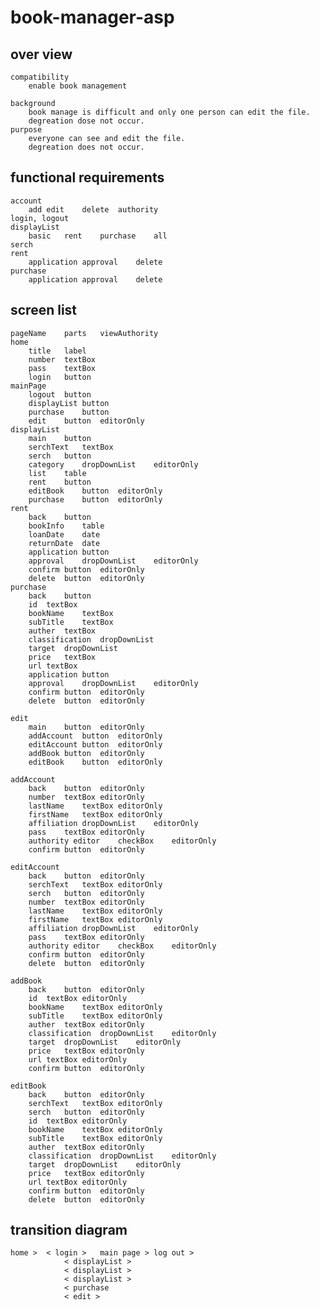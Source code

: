 # book-manager-asp						
## over view						
	compatibility					
		enable book management				
						
	background					
		book manage is difficult and only one person can edit the file.				
		degreation dose not occur.				
	purpose					
		everyone can see and edit the file.				
		degreation does not occur.				
						
## functional requirements						
	account					
		add	edit	delete	authority	
	login, logout					
	displayList					
		basic	rent	purchase	all	
	serch					
	rent					
		application	approval	delete		
	purchase					
		application	approval	delete		
						
## screen list						
	pageName	parts	viewAuthority			
	home					
		title	label			
		number	textBox			
		pass	textBox			
		login	button			
	mainPage					
		logout	button			
		displayList	button			
		purchase	button			
		edit	button	editorOnly		
	displayList					
		main	button			
		serchText	textBox			
		serch	button			
		category	dropDownList	editorOnly		
		list	table			
		rent	button			
		editBook	button	editorOnly		
		purchase	button	editorOnly		
	rent					
		back	button			
		bookInfo	table			
		loanDate	date			
		returnDate	date			
		application	button			
		approval	dropDownList	editorOnly		
		confirm	button	editorOnly		
		delete	button	editorOnly		
	purchase					
		back	button			
		id	textBox			
		bookName	textBox			
		subTitle	textBox			
		auther	textBox			
		classification	dropDownList			
		target	dropDownList			
		price	textBox			
		url	textBox			
		application	button			
		approval	dropDownList	editorOnly		
		confirm	button	editorOnly		
		delete	button	editorOnly		
						
	edit					
		main	button	editorOnly		
		addAccount	button	editorOnly		
		editAccount	button	editorOnly		
		addBook	button	editorOnly		
		editBook	button	editorOnly		
						
	addAccount					
		back	button	editorOnly		
		number	textBox	editorOnly		
		lastName	textBox	editorOnly		
		firstName	textBox	editorOnly		
		affiliation	dropDownList	editorOnly		
		pass	textBox	editorOnly		
		authority editor	checkBox	editorOnly		
		confirm	button	editorOnly		
						
	editAccount					
		back	button	editorOnly		
		serchText	textBox	editorOnly		
		serch	button	editorOnly		
		number	textBox	editorOnly		
		lastName	textBox	editorOnly		
		firstName	textBox	editorOnly		
		affiliation	dropDownList	editorOnly		
		pass	textBox	editorOnly		
		authority editor	checkBox	editorOnly		
		confirm	button	editorOnly		
		delete	button	editorOnly		
						
	addBook					
		back	button	editorOnly		
		id	textBox	editorOnly		
		bookName	textBox	editorOnly		
		subTitle	textBox	editorOnly		
		auther	textBox	editorOnly		
		classification	dropDownList	editorOnly		
		target	dropDownList	editorOnly		
		price	textBox	editorOnly		
		url	textBox	editorOnly		
		confirm	button	editorOnly		
						
	editBook					
		back	button	editorOnly		
		serchText	textBox	editorOnly		
		serch	button	editorOnly		
		id	textBox	editorOnly		
		bookName	textBox	editorOnly		
		subTitle	textBox	editorOnly		
		auther	textBox	editorOnly		
		classification	dropDownList	editorOnly		
		target	dropDownList	editorOnly		
		price	textBox	editorOnly		
		url	textBox	editorOnly		
		confirm	button	editorOnly		
		delete	button	editorOnly		
						
## transition diagram						
	home >	< login >	main page >	log out >		
				< displayList >		
				< displayList >		
				< displayList >		
				< purchase		
				< edit >		